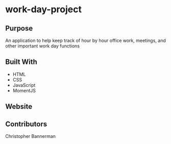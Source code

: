 # work-day-project

## Purpose
An application to help keep track of hour by hour office work, meetings, and other important work day functions

## Built With
  * HTML
  * CSS
  * JavaScript
  * MomentJS
  
## Website

## Contributors
Christopher Bannerman
